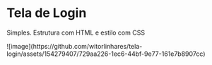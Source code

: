 <h1>Tela de Login</h1>

<p>Simples. Estrutura com HTML e estilo com CSS</p>
![image](https://github.com/witorlinhares/tela-login/assets/154279407/729aa226-1ec6-44bf-9e77-161e7b8907cc)

